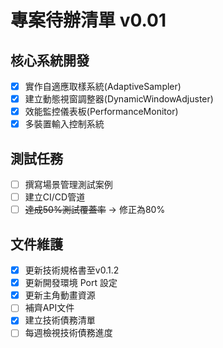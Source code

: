 # 專案待辦清單 v0.01

## 核心系統開發
- [x] 實作自適應取樣系統(AdaptiveSampler)
- [x] 建立動態視窗調整器(DynamicWindowAdjuster)
- [x] 效能監控儀表板(PerformanceMonitor)
- [x] 多裝置輸入控制系統

## 測試任務
- [ ] 撰寫場景管理測試案例
- [ ] 建立CI/CD管道
- [ ] ~~達成50%測試覆蓋率~~ → 修正為80%

## 文件維護
- [x] 更新技術規格書至v0.1.2
- [x] 更新開發環境 Port 設定
- [x] 更新主角動畫資源
- [ ] 補齊API文件
- [x] 建立技術債務清單
- [ ] 每週檢視技術債務進度